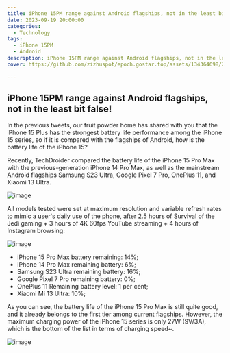 ```yaml
---
title: iPhone 15PM range against Android flagships, not in the least bit false!
date: 2023-09-19 20:00:00
categories:
  - Technology
tags:
  - iPhone 15PM
  - Android
description: iPhone 15PM range against Android flagships, not in the least bit false!
cover: https://github.com/zizhuspot/epoch.gostar.top/assets/134364698/2f272f48-c443-4e47-80c0-8b8c272b38a6

---
```


## iPhone 15PM range against Android flagships, not in the least bit false!

In the previous tweets, our fruit powder home has shared with you that the iPhone 15 Plus has the strongest battery life performance among the iPhone 15 series, so if it is compared with the flagships of Android, how is the battery life of the iPhone 15?

Recently, TechDroider compared the battery life of the iPhone 15 Pro Max with the previous-generation iPhone 14 Pro Max, as well as the mainstream Android flagships Samsung S23 Ultra, Google Pixel 7 Pro, OnePlus 11, and Xiaomi 13 Ultra.

![image](https://github.com/zizhuspot/epoch.gostar.top/assets/134364698/2ce417f8-b36a-4df5-a1a0-eef7306c75b8)

All models tested were set at maximum resolution and variable refresh rates to mimic a user's daily use of the phone, after 2.5 hours of Survival of the Jedi gaming + 3 hours of 4K 60fps YouTube streaming + 4 hours of Instagram browsing:

![image](https://github.com/zizhuspot/epoch.gostar.top/assets/134364698/a27daf3f-065e-4f73-b73e-ed14ec09f17f)

- iPhone 15 Pro Max battery remaining: 14%;
- iPhone 14 Pro Max remaining battery: 6%;
- Samsung S23 Ultra remaining battery: 16%;
- Google Pixel 7 Pro remaining battery: 0%;
- OnePlus 11 Remaining battery level: 1 per cent;
- Xiaomi Mi 13 Ultra: 10%;

As you can see, the battery life of the iPhone 15 Pro Max is still quite good, and it already belongs to the first tier among current flagships. However, the maximum charging power of the iPhone 15 series is only 27W (9V/3A), which is the bottom of the list in terms of charging speed~.

![image](https://github.com/zizhuspot/epoch.gostar.top/assets/134364698/28f056d8-1039-4231-94b0-01de44537261)
